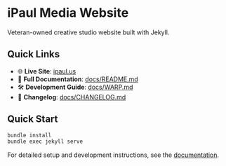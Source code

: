 # iPaul Media Website

Veteran-owned creative studio website built with Jekyll.

## Quick Links

- 🌐 **Live Site**: [ipaul.us](https://ipaul.us)
- 📖 **Full Documentation**: [docs/README.md](docs/README.md)
- 🛠️ **Development Guide**: [docs/WARP.md](docs/WARP.md)
- 📝 **Changelog**: [docs/CHANGELOG.md](docs/CHANGELOG.md)

## Quick Start

```bash
bundle install
bundle exec jekyll serve
```

For detailed setup and development instructions, see the [documentation](docs/).
